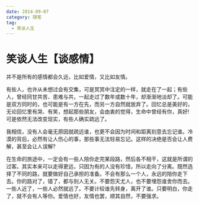 ```yaml
---
date: 2014-09-07
category: 随笔
tag:
  - 笑谈人生
---
```


# 笑谈人生【谈感情】

并不是所有的感情都会久远，比如爱情，又比如友情。

有些人，也许从未想过会有交集，可是冥冥中注定的一样，就走在了一起；有些人，曾经同甘共苦、患难与共，一起走过了数年或数十年，却渐渐地淡却了。可能是双方同时的，也可能是有一方在先，而另一方自然就放弃了。回忆总是美好的，无论回忆里有哭、有笑，想起那些朋友，会由衷的觉得，生命中曾经有你，真好! 可是依然无法改变现实，有些人确实疏远了。

我相信，没有人会毫无原因就疏远谁，也更不会因为时间和距离刻意去忘记谁。冷漠的背后，必然有让人伤心的事，那些事无法轻易忘记。这样的决绝是否会让人费解，甚至会让人误解?

在生命的旅途中，一定会有一些人陪你走完某段路，然后各不相干，这就是所谓的过客。其实本来可以走得更远，只因为有的人没有珍惜，所以走向了分离。既然选择了不同的路，就要做好自己承担的准备。不会有那么一个人，永远的陪你走下去。你的路对了，错了，都与别人无关。不要怨天尤人，也不要埋怨谁舍你而去。一些人近了，一些人必然就远了。不要计较谁先转身，离开了谁。只要明白，你走了，就不会有人等你。爱情也好，友情也罢，顺其自然，不要强求。
